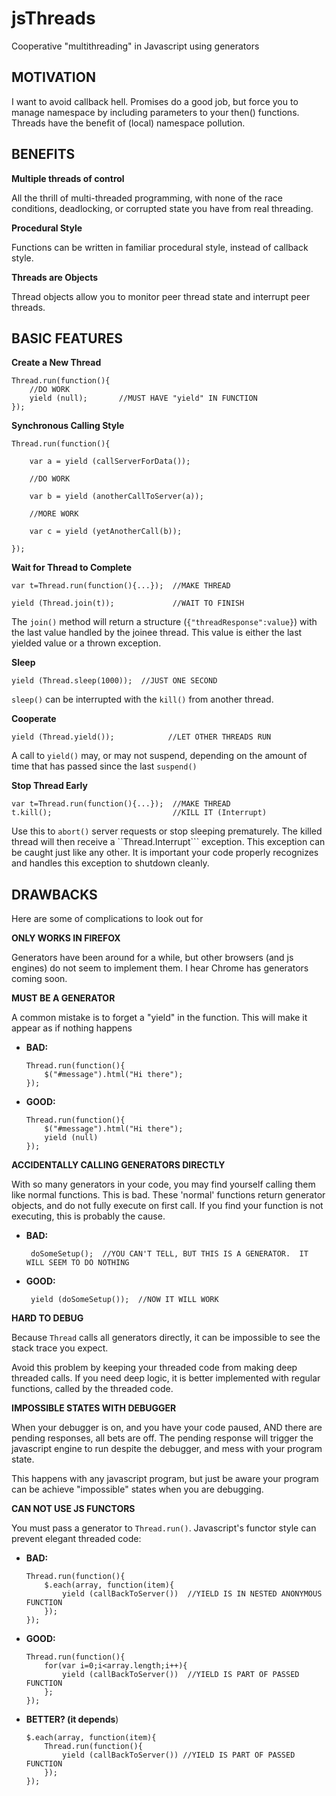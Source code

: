 jsThreads
=========

Cooperative "multithreading" in Javascript using generators


MOTIVATION
----------

I want to avoid callback hell.  Promises do a good job, but force you to manage
namespace by including parameters to your then() functions.  Threads have the
benefit of (local) namespace pollution.

BENEFITS
--------

**Multiple threads of control**

All the thrill of multi-threaded programming, with none of the race conditions,
deadlocking, or corrupted state you have from real threading.

**Procedural Style**

Functions can be written in familiar procedural style, instead of callback style.

**Threads are Objects**

Thread objects allow you to monitor peer thread state and interrupt peer threads.


BASIC FEATURES
--------------

**Create a New Thread**

    Thread.run(function(){
		//DO WORK
		yield (null);		//MUST HAVE "yield" IN FUNCTION
	});


**Synchronous Calling Style**

	Thread.run(function(){

		var a = yield (callServerForData());

		//DO WORK

		var b = yield (anotherCallToServer(a));

		//MORE WORK

		var c = yield (yetAnotherCall(b));

	});

**Wait for Thread to Complete**

	var t=Thread.run(function(){...});	//MAKE THREAD

	yield (Thread.join(t));				//WAIT TO FINISH
    
The ```join()``` method will return a structure (```{"threadResponse":value}```)
with the last value handled by the joinee thread.  This value is either the last
yielded value or a thrown exception.

**Sleep**

	yield (Thread.sleep(1000));  //JUST ONE SECOND
    
```sleep()``` can be interrupted with the ```kill()``` from another thread.

**Cooperate**

	yield (Thread.yield());            //LET OTHER THREADS RUN

A call to ```yield()``` may, or may not suspend, depending on the amount of time
that has passed since the last ```suspend()```


**Stop Thread Early**

	var t=Thread.run(function(){...});  //MAKE THREAD
	t.kill();                           //KILL IT (Interrupt)

Use this to ```abort()``` server requests or stop sleeping prematurely.  The
killed thread will then receive a ``Thread.Interrupt``` exception.
This exception can be caught just like any other.  It is important your code 
properly recognizes and handles this exception to shutdown cleanly.


DRAWBACKS
---------

Here are some of complications to look out for


**ONLY WORKS IN FIREFOX**

Generators have been around for a while, but other browsers (and js engines) do
not seem to implement them.  I hear Chrome has generators coming soon.


**MUST BE A GENERATOR**

A common mistake is to forget a "yield" in the function.  This will make
it appear as if nothing happens

  - **BAD:**

        Thread.run(function(){
            $("#message").html("Hi there");
        });

  
  - **GOOD:**
   
        Thread.run(function(){
            $("#message").html("Hi there");
            yield (null)
        });

**ACCIDENTALLY CALLING GENERATORS DIRECTLY**

With so many generators in your code, you may find yourself calling them like
normal functions.  This is bad.  These 'normal' functions return generator objects,
and do not fully execute on first call.   If you find your function is not
executing, this is probably the cause.

 - **BAD:**

        doSomeSetup();  //YOU CAN'T TELL, BUT THIS IS A GENERATOR.  IT WILL SEEM TO DO NOTHING


 - **GOOD:**

        yield (doSomeSetup());  //NOW IT WILL WORK



**HARD TO DEBUG**

Because ```Thread``` calls all generators directly, it can be impossible to see the
stack trace you expect.

Avoid this problem by keeping your threaded code from making deep threaded calls.
If you need deep logic, it is better implemented with regular functions, called by
the threaded code.



**IMPOSSIBLE STATES WITH DEBUGGER**

When your debugger is on, and you have your code paused, AND there are pending
responses, all bets are off.  The pending response will trigger the javascript
engine to run despite the debugger, and mess with your program state.

This happens with any javascript program, but just be aware your program can be
achieve "impossible" states when you are debugging.



**CAN NOT USE JS FUNCTORS**

You must pass a generator to ```Thread.run()```.  Javascript's functor style can prevent
elegant threaded code:

  - **BAD:**

        Thread.run(function(){
            $.each(array, function(item){
                yield (callBackToServer())  //YIELD IS IN NESTED ANONYMOUS FUNCTION
            });
        });

  - **GOOD:**

        Thread.run(function(){
            for(var i=0;i<array.length;i++){
                yield (callBackToServer())	//YIELD IS PART OF PASSED FUNCTION
            };
        });

  - **BETTER? (it depends**)

        $.each(array, function(item){
            Thread.run(function(){
                yield (callBackToServer()) //YIELD IS PART OF PASSED FUNCTION
            });
        });




    